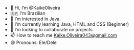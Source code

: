 - 👋 Hi, I’m @Kaike0liveira
- 🇧🇷  I'm Brazilian
- 👀 I’m interested in Java
- 🌱 I’m currently learning Java, HTML and CSS (Beginner)
- 💞️ I’m looking to collaborate on projects
- 📫 How to reach me Kaike.Oliveira043@gmail.com
- 😄 Pronouns: Ele/Dele
